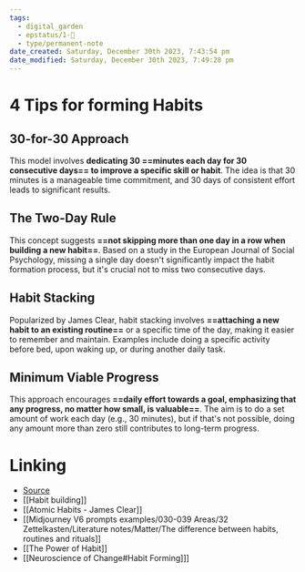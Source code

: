 ```yaml
---
tags:
  - digital_garden
  - epstatus/1-🌱
  - type/permanent-note
date_created: Saturday, December 30th 2023, 7:43:54 pm
date_modified: Saturday, December 30th 2023, 7:49:28 pm
---
```

# 4 Tips for forming Habits
## 30-for-30 Approach
This model involves **dedicating 30 ==minutes each day for 30 consecutive days== to improve a specific skill or habit**. The idea is that 30 minutes is a manageable time commitment, and 30 days of consistent effort leads to significant results.

## The Two-Day Rule
This concept suggests **==not skipping more than one day in a row when building a new habit==**. Based on a study in the European Journal of Social Psychology, missing a single day doesn't significantly impact the habit formation process, but it's crucial not to miss two consecutive days.

## Habit Stacking
Popularized by James Clear, habit stacking involves **==attaching a new habit to an existing routine==** or a specific time of the day, making it easier to remember and maintain. Examples include doing a specific activity before bed, upon waking up, or during another daily task.

## Minimum Viable Progress
This approach encourages **==daily effort towards a goal, emphasizing that any progress, no matter how small, is valuable==**. The aim is to do a set amount of work each day (e.g., 30 minutes), but if that's not possible, doing any amount more than zero still contributes to long-term progress.
# Linking
+ [Source](https://www.linkedin.com/posts/sahilbloom_harsh-truth-ideas-arecheap-execution-is-activity-7146844145578385408-hHqE?utm_source=share&utm_medium=member_desktop)
+ [[Habit building]]
+ [[Atomic Habits - James Clear]]
+ [[Midjourney V6 prompts examples/030-039 Areas/32 Zettelkasten/Literature notes/Matter/The difference between habits, routines and rituals]]
+ [[The Power of Habit]]
+ [[Neuroscience of Change#Habit Forming]]]

